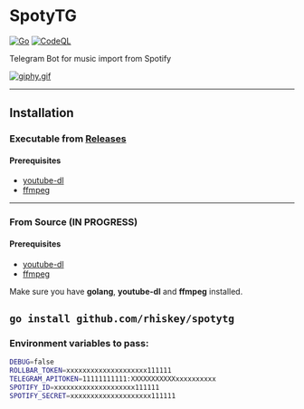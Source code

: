 # SpotyTG

[![Go](https://github.com/rhiskey/SpotyTG/actions/workflows/go.yml/badge.svg)](https://github.com/rhiskey/SpotyTG/actions/workflows/go.yml)
[![CodeQL](https://github.com/rhiskey/SpotyTG/actions/workflows/codeql.yml/badge.svg)](https://github.com/rhiskey/SpotyTG/actions/workflows/codeql.yml)

Telegram Bot for music import from Spotify

[![giphy.gif](https://media.giphy.com/media/PdK4aHlXmBmOvpPU04/giphy.gif)](https://media.giphy.com/media/PdK4aHlXmBmOvpPU04/giphy.gif)

---

## Installation

### Executable from [Releases](https://github.com/rhiskey/SpotyTG/releases)
#### Prerequisites

* [youtube-dl](http://ytdl-org.github.io/youtube-dl/download.html)
* [ffmpeg](https://ffmpeg.org/download.html)

___

### From Source (IN PROGRESS)
#### Prerequisites

* [youtube-dl](http://ytdl-org.github.io/youtube-dl/download.html)
* [ffmpeg](https://ffmpeg.org/download.html)

Make sure you have **golang**, **youtube-dl** and **ffmpeg** installed.

`go install github.com/rhiskey/spotytg`
---
### Environment variables to pass:
```bash
DEBUG=false 
ROLLBAR_TOKEN=xxxxxxxxxxxxxxxxxxxx111111
TELEGRAM_APITOKEN=11111111111:XXXXXXXXXXXxxxxxxxxxx
SPOTIFY_ID=xxxxxxxxxxxxxxxxxxxx111111
SPOTIFY_SECRET=xxxxxxxxxxxxxxxxxxxx111111
```
